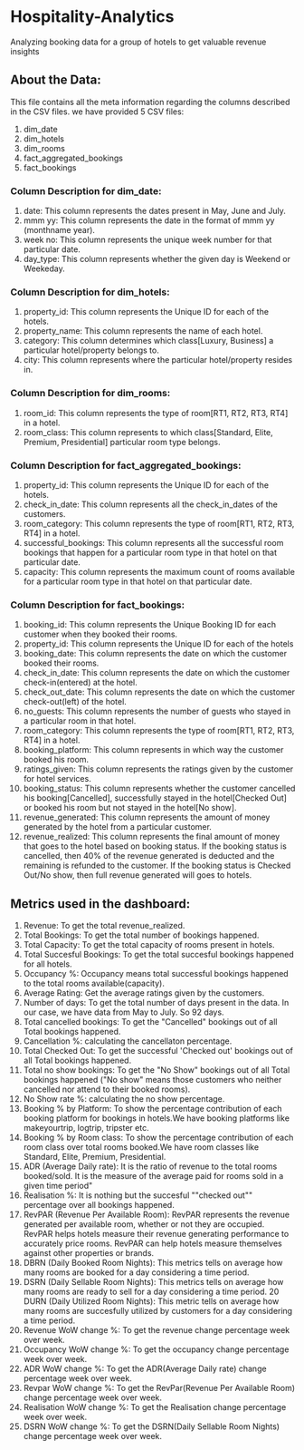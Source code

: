 # Hospitality-Analytics
Analyzing booking data for a group of hotels to get valuable revenue insights

## About the Data:

This file contains all the meta information regarding the columns described in the CSV files. we have provided 5 CSV files:
1. dim_date
2. dim_hotels
3. dim_rooms
4. fact_aggregated_bookings
5. fact_bookings


### Column Description for dim_date:
1. date: This column represents the dates present in May, June and July.
2. mmm yy: This column represents the date in the format of mmm yy (monthname year).
3. week no: This column represents the unique week number for that particular date.
4. day_type: This column represents whether the given day is Weekend or Weekeday.



### Column Description for dim_hotels:
1. property_id: This column represents the Unique ID for each of the hotels.
2. property_name: This column represents the name of each hotel.
3. category: This column determines which class[Luxury, Business] a particular hotel/property belongs to. 
4. city: This column represents where the particular hotel/property resides in.



### Column Description for dim_rooms:
1. room_id: This column represents the type of room[RT1, RT2, RT3, RT4] in a hotel.
2. room_class: This column represents to which class[Standard, Elite, Premium, Presidential] particular room type belongs.


### Column Description for fact_aggregated_bookings:
1. property_id: This column represents the Unique ID for each of the hotels.
2. check_in_date: This column represents all the check_in_dates of the customers.
3. room_category: This column represents the type of room[RT1, RT2, RT3, RT4] in a hotel.
4. successful_bookings: This column represents all the successful room bookings that happen for a particular room type in that hotel on that particular date.
5. capacity: This column represents the maximum count of rooms available for a particular room type in that hotel on that particular date.



### Column Description for fact_bookings:
1. booking_id: This column represents the Unique Booking ID for each customer when they booked their rooms.
2. property_id: This column represents the Unique ID for each of the hotels
3. booking_date: This column represents the date on which the customer booked their rooms.
4. check_in_date: This column represents the date on which the customer check-in(entered) at the hotel.
5. check_out_date: This column represents the date on which the customer check-out(left) of the hotel.
6. no_guests: This column represents the number of guests who stayed in a particular room in that hotel.
7. room_category: This column represents the type of room[RT1, RT2, RT3, RT4] in a hotel.
8. booking_platform: This column represents in which way the customer booked his room.
9. ratings_given: This column represents the ratings given by the customer for hotel services.
10. booking_status: This column represents whether the customer cancelled his booking[Cancelled], successfully stayed in the hotel[Checked Out] or booked his room but not stayed in the hotel[No show].
11. revenue_generated: This column represents the amount of money generated by the hotel from a particular customer.
12. revenue_realized: This column represents the final amount of money that goes to the hotel based on booking status. If the booking status is cancelled, then 40% of the revenue generated is deducted and the remaining is refunded to the customer. If the booking status is Checked Out/No show, then full revenue generated will goes to hotels.


## Metrics used in the dashboard:

1. Revenue:	To get the total revenue_realized.
2. Total Bookings: To get the total number of bookings happened.
3. Total Capacity: To get the total capacity of rooms present in hotels.
4. Total Succesful Bookings: To get the total succesful bookings happened for all hotels.
5. Occupancy %: Occupancy means total successful bookings happened to the total rooms available(capacity).
6. Average Rating: Get the average ratings given by the customers.
7. Number of days: To get the total number of days present in the data. In our case, we have data from May to July. So 92 days.
8. Total cancelled bookings: To get the "Cancelled" bookings out of all Total bookings happened.
9. Cancellation %: calculating the cancellaton percentage.
10. Total Checked Out: To get the successful 'Checked out' bookings out of all Total bookings happened.
11. Total no show bookings: To get the "No Show" bookings out of all Total bookings happened ("No show" means those customers who neither cancelled nor attend to their booked rooms).
12. No Show rate %: calculating the no show percentage.
13. Booking % by Platform: To show the percentage contribution of each booking platform for bookings in hotels.We have booking platforms like makeyourtrip, logtrip, tripster etc.
14. Booking % by Room class: To show the percentage contribution of each room class over total rooms booked.We have room classes like Standard, Elite, Premium, Presidential.
15. ADR (Average Daily rate): It is the ratio of revenue to the total rooms booked/sold. It is the measure of the average paid for rooms sold in a given time period"
16. Realisation %: It is nothing but the succesful ""checked out"" percentage over all bookings happened.
17. RevPAR (Revenue Per Available Room): RevPAR represents the revenue generated per available room, whether or not they are occupied. RevPAR helps hotels measure their revenue generating performance to accurately price rooms. RevPAR can help hotels measure themselves against other properties or brands.
18. DBRN (Daily Booked Room Nights): This metrics tells on average how many rooms are booked for a day considering a time period.
19.	DSRN (Daily Sellable Room Nights): This metrics tells on average how many rooms are ready to sell for a day considering a time period.
20	DURN (Daily Utilized Room Nights): This metric tells on average how many rooms are succesfully utilized by customers for a day considering a time period.
21. Revenue WoW change %: To get the revenue change percentage week over week.
22. Occupancy WoW change %: To get the occupancy change percentage week over week.
23. ADR WoW change %: To get the ADR(Average Daily rate) change percentage week over week.
24. Revpar WoW change %: To get the RevPar(Revenue Per Available Room) change percentage week over week.
25. Realisation WoW change %: To get the Realisation change percentage week over week.
26. DSRN WoW change %: To get the DSRN(Daily Sellable Room Nights) change percentage week over week.




